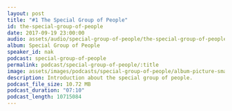 ```yaml
---
layout: post
title: "#1 The Special Group of People"
id: the-special-group-of-people
date: 2017-09-19 23:00:00
audio: assets/audio/special-group-of-people/the-special-group-of-people.mp3
album: Special Group of People
speaker_id: nak
podcast: special-group-of-people
permalink: podcast/special-group-of-people/:title
image: assets/images/podcasts/special-group-of-people/album-picture-small.jpg
description: Introduction about the special group of people.
podcast_file_size: 10.72 MB
podcast_duration: "07:10"
podcast_length: 10715084
---
```

